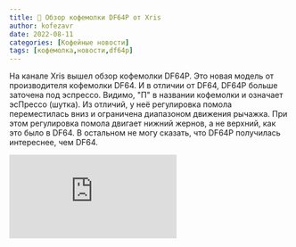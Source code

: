 ```yaml
---
title: 📰 Обзор кофемолки DF64P от Xris
author: kofezavr
date: 2022-08-11
categories: [Кофейные новости]
tags: [кофемолка,новости,df64p]
--- 
```


На канале Xris вышел обзор кофемолки DF64P. Это новая модель от производителя кофемолки DF64. И в отличии от DF64, DF64P больше заточена под эспрессо. Видимо, "П" в названии кофемолки и означает эсПрессо (шутка). Из отличий, у неё регулировка помола переместилась вниз и ограничена диапазоном движения рычажка. При этом регулировка помола двигает нижний жернов, а не верхний, как это было в DF64. В остальном не могу сказать, что DF64P получилась интереснее, чем DF64.

<p><div class="youtube-wrapper"><iframe src="https://www.youtube.com/embed/Uqv5-_7Usz4?controls=0" title="YouTube video player" frameborder="0" allow="accelerometer; autoplay; clipboard-write; encrypted-media; gyroscope; picture-in-picture" allowfullscreen></iframe></div></p>